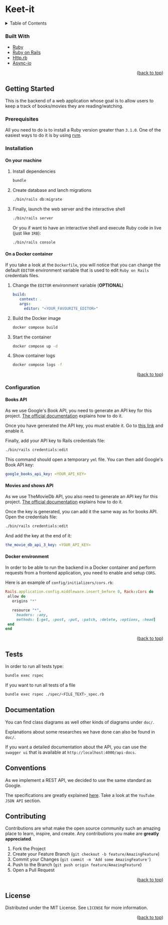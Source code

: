 # Keet-it
<a name="readme-top"></a>
<details>
  <summary>Table of Contents</summary>
  <ol>
    <li>
        <a href="#built-with">Built With</a>
    </li>
    <li>
      <a href="#getting-started">Getting Started</a>
      <ul>
        <li><a href="#prerequisites">Prerequisites</a></li>
        <li><a href="#configuration">Configuration</a></li>
        <li><a href="#installation">Installation</a></li>
      </ul>
    </li>
    <li><a href="#tests">Tests</a></li>
    <li><a href="#documentation">Documentation</a></li>
    <li><a href="#conventions">Conventions</a></li>
    <li><a href="#license">License</a></li>
  </ol>
</details>

### Built With

* [Ruby][ruby-url]
* [Ruby on Rails][rails-url]
* [Http.rb][httprb-url]
* [Async-io][asyncio-url]

<p align="right">(<a href="#readme-top">back to top</a>)</p>

<!-- GETTING STARTED -->
## Getting Started

This is the backend of a web application whose goal is to allow users to keep a track of books/movies they are reading/watching.

### Prerequisites

All you need to do is to install a Ruby version greater than `3.1.0`. One of the easiest ways to do it is by using [rvm](https://rvm.io/).

### Installation
#### On your machine

1. Install dependencies
   ```sh
   bundle
   ```

2. Create database and lanch migrations
   ```sh
   ./bin/rails db:migrate
   ```
3. Finally, launch the web server and the interactive shell
   ```sh
   ./bin/rails server
   ```

   Or you if want to have an interactive shell and execute Ruby code in live (just like `IRB`):
   
   ```sh
   ./bin/rails console
   ```

#### On a Docker container

If you take a look at the `Dockerfile`, you will notice that you can change the default `EDITOR` environment variable that is used to edit `Ruby on Rails` credentials files.

1. Change the `EDITOR` environment variable (**OPTIONAL**)

   ```yml
   build:
      context: .
      args:
        editor: "<YOUR_FAVOURITE_EDITOR>"
   ```

2. Build the Docker image
   ```sh
   docker compose build
   ```

3. Start the container
   ```sh
   docker compose up -d
   ```

4. Show container logs
   ```sh
   docker compose logs -f
   ```

<p align="right">(<a href="#readme-top">back to top</a>)</p>

### Configuration
#### Books API

As we use Google's Book API, you need to generate an API key for this project. [The official documentation](https://developers.google.com/books/docs/v1/using#APIKey) explains how to do it.

Once you have generated the API key, you must enable it. Go to [this link](https://console.cloud.google.com/apis/library/books.googleapis.com) and enable it.

Finally, add your API key to Rails credentials file:
```sh
./bin/rails credentials:edit
```

This command should open a temporary `yml` file. You can then add Google's Book API key:
```yml
google_books_api_key: <YOUR_API_KEY>
```

#### Movies and shows API

As we use TheMovieDb API, you also need to generate an API key for this project. [The official documentation](https://developers.themoviedb.org/3/getting-started/introduction) explains how to do it.

Once the key is generated, you can add it the same way as for books API.
Open the credentials file:
```sh
./bin/rails credentials:edit
```
And add the key at the end of it:
```yml
the_movie_db_api_3_key: <YOUR_API_KEY>
```

#### Docker environment

In order to be able to run the backend in a Docker container and perform requests from a frontend application, you need to enable and setup `CORS`.

Here is an example of `config/initializers/cors.rb`:
```ruby
Rails.application.config.middleware.insert_before 0, Rack::Cors do
 allow do
   origins "*"

   resource "*",
     headers: :any,
     methods: [:get, :post, :put, :patch, :delete, :options, :head]
 end
end
```

<p align="right">(<a href="#readme-top">back to top</a>)</p>


## Tests

In order to run all tests type:

```sh
bundle exec rspec
```

If you want to run all tests of a file
```sh
bundle exec rspec ./spec/<FILE_TEXT>_spec.rb
```

## Documentation

You can find class diagrams as well other kinds of diagrams under `doc/`.

Explanations about some researches we have done can also be found in `doc/`.

If you want a detailed documentation about the API, you can use the `swagger ui` that is available at `http://localhost:4000/api-docs`.

## Conventions

As we implement a REST API, we decided to use the same standard as Google.

The specifications are greatly explained [here](https://google.github.io/styleguide/jsoncstyleguide.xml?showone=YouTube_JSON_API#YouTube_JSON_API). Take a look at the `YouTube JSON API` section.

## Contributing

Contributions are what make the open source community such an amazing place to learn, inspire, and create. Any contributions you make are **greatly appreciated**.

1. Fork the Project
2. Create your Feature Branch (`git checkout -b feature/AmazingFeature`)
3. Commit your Changes (`git commit -m 'Add some AmazingFeature'`)
4. Push to the Branch (`git push origin feature/AmazingFeature`)
5. Open a Pull Request

<p align="right">(<a href="#readme-top">back to top</a>)</p>

<!-- LICENSE -->
## License
Distributed under the MIT License. See `LICENSE` for more information.

<p align="right">(<a href="#readme-top">back to top</a>)</p>

<!-- MARKDOWN LINKS & IMAGES -->
<!-- https://www.markdownguide.org/basic-syntax/#reference-style-links -->
[ruby-url]: https://www.ruby-lang.org
[rails-url]: https://rubyonrails.org
[httprb-url]: https://github.com/httprb/http
[asyncio-url]: https://github.com/socketry/async
